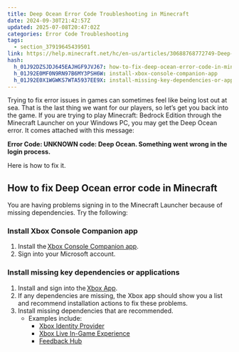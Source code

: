 ```yaml
---
title: Deep Ocean Error Code Troubleshooting in Minecraft
date: 2024-09-30T21:42:57Z
updated: 2025-07-08T20:47:02Z
categories: Error Code Troubleshooting
tags:
  - section_37919645439501
link: https://help.minecraft.net/hc/en-us/articles/30688768772749-Deep-Ocean-Error-Code-Troubleshooting-in-Minecraft
hash:
  h_01J92DZSJDJ645EAJHGF9JVJ67: how-to-fix-deep-ocean-error-code-in-minecraft
  h_01J92E0MF0N9RN97B6MY3PSH6W: install-xbox-console-companion-app
  h_01J92E0X1WGWKS7WTA5937EE9X: install-missing-key-dependencies-or-applications
---
```


Trying to fix error issues in games can sometimes feel like being lost out at sea. That is the last thing we want for our players, so let’s get you back into the game. If you are trying to play Minecraft: Bedrock Edition through the Minecraft Launcher on your Windows PC, you may get the Deep Ocean error. It comes attached with this message:

**Error Code: UNKNOWN code: Deep Ocean. Something went wrong in the login process.**

Here is how to fix it.

## How to fix Deep Ocean error code in Minecraft

You are having problems signing in to the Minecraft Launcher because of missing dependencies. Try the following:

### Install Xbox Console Companion app

1.  Install the [Xbox Console Companion app](https://aka.ms/XboxConsoleCompanion).
2.  Sign into your Microsoft account.

### Install missing key dependencies or applications

1.  Install and sign into the [Xbox App](https://aka.ms/DLXboxApp).
2.  If any dependencies are missing, the Xbox app should show you a list and recommend installation actions to fix these problems.
3.  Install missing dependencies that are recommended.
    - Examples include:
      - [Xbox Identity Provider](https://aka.ms/XboxIdentityProvider)
      - [Xbox Live In-Game Experience](https://aka.ms/XboxLiveInGame)
      - [Feedback Hub](https://aka.ms/DLFeedbackHub)
